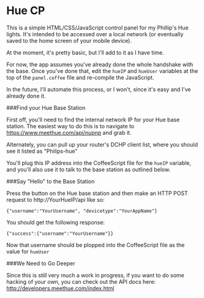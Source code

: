 Hue CP
====

This is a simple HTML/CSS/JavaScript control panel for my Phillip's Hue lights. It's intended to be accessed over a local network (or eventually saved to the home screen of your mobile device).

At the moment, it's pretty basic, but I'll add to it as I have time.

For now, the app assumes you've already done the whole handshake with the base. Once you've done that, edit the `hueIP` and `hueUser` variables at the top of the `panel.coffee` file and re-compile the JavaScript.

In the future, I'll automate this process, or I won't, since it's easy and I've already done it.

###Find your Hue Base Station

First off, you'll need to find the internal network IP for your Hue base station. The easiest way to do this is to navigate to https://www.meethue.com/api/nupnp and grab it.

Alternately, you can pull up your router's DCHP client list, where you should see it listed as "Philips-hue"

You'll plug this IP address into the CoffeeScript file for the `hueIP` variable, and you'll also use it to talk to the base station as outlined below.

###Say "Hello" to the Base Station

Press the button on the Hue base station and then make an HTTP POST request to http://YourHueIP/api like so:

    {"username":"YourUsername", "devicetype":"YourAppName"}

You should get the following response:

    {"success":{"username":"YourUsername"}}

Now that username should be plopped into the CoffeeScript file as the value for `hueUser`

###We Need to Go Deeper

Since this is still very much a work in progress, if you want to do some hacking of your own, you can check out the API docs here: http://developers.meethue.com/index.html

